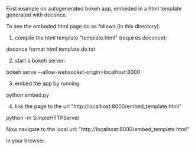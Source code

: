 First example on autogenerated bokeh app, embeded in a html template generated with doconce.

To see the embeded html page do as follows (in this directory):

1) compile the html template "template.html" (requires doconce):

doconce format html template.do.txt

2) start a bokeh server:

bokeh serve --allow-websocket-origin=localhost:8000

3) embed the app by running:

python embed.py

4) link the page to the url "http://localhost:8000/embed_template.html"

python -m SimpleHTTPServer

Now navigate to the local url: "http://localhost:8000/embed_template.html"

in your browser.



